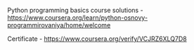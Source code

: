 Python programming basics course solutions - https://www.coursera.org/learn/python-osnovy-programmirovaniya/home/welcome

Certificate - https://www.coursera.org/verify/VCJRZ6XLQ7D8
